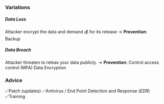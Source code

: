 ### Variations

##### Data Loss
Attacker encrypt the data and demand 💰 for its release
-> **Prevention**: Backup

##### Data Breach
Attacker threaten to releas your data publicly.
-> **Prevention**: 
	Control access control (MFA)
	Data Encryption

### Advice

✅Patch (updates)
✅Antivirus / End Point Detection and Response (*EDR*)
✅Training